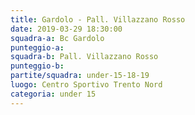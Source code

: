 ```yaml
---
title: Gardolo - Pall. Villazzano Rosso
date: 2019-03-29 18:30:00
squadra-a: Bc Gardolo
punteggio-a: 
squadra-b: Pall. Villazzano Rosso
punteggio-b: 
partite/squadra: under-15-18-19
luogo: Centro Sportivo Trento Nord
categoria: under 15
---
```

